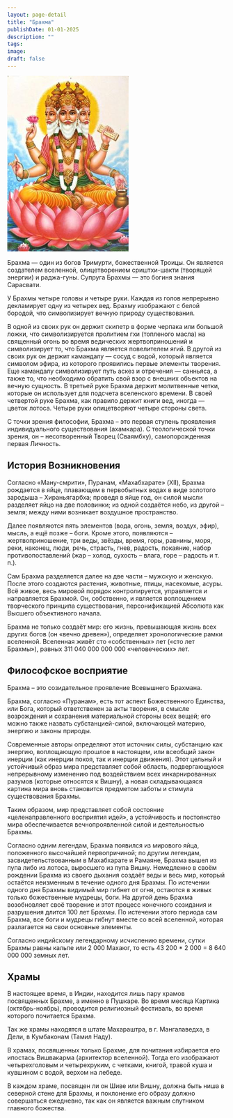 ```yaml
---
layout: page-detail
title: "Брахма"
publishDate: 01-01-2025
description: ""
tags:
image:
draft: false
---
```


![Брахма](/upload/iblock/900/90010463a3dbd25dcdb129da222897b6.jpg "Брахма") 

  
 Брахма — один из богов Тримурти, божественной Троицы. Он является создателем вселенной, олицетворением сриштхи-шакти (творящей энергии) и раджа-гуны. Супруга Брахмы — это богиня знания Сарасвати.

 У Брахмы четыре головы и четыре руки. Каждая из голов непрерывно декламирует одну из четырех вед. Брахму изображают с белой бородой, что символизирует вечную природу существования.

 В одной из своих рук он держит скипетр в форме черпака или большой ложки, что символизируется пролитием гхи (топленого масла) на священный огонь во время ведических жертвоприношений и символизирует то, что Брахма является повелителем ягий. В другой из своих рук он держит камандалу — сосуд с водой, который является символом эфира, из которого проявились первые элементы творения. Еще камандалу символизирует путь аскез и отречения — санньяса, а также то, что необходимо обратить свой взор с внешних объектов на вечную сущность. В третьей руке Брахма держит молитвенные четки, которые он использует для подсчета вселенского времени. В своей четвертой руке Брахма, как правило держит книги вед, иногда — цветок лотоса. Четыре руки олицетворяют четыре стороны света.

 С точки зрения философии, Брахма – это первая ступень проявления индивидуального существования (ахамкара). С теологической точки зрения, он – несотворенный Творец (Сваямбху), самопорожденная первая Личность.

##  История Возникновения

 Согласно «Ману-смрити», Пуранам, «Махабхарате» (XII), Брахма рождается в яйце, плавающем в первобытных водах в виде золотого зародыша – Хираньягарбха; проведя в яйце год, он силой мысли разделяет яйцо на две половинки; из одной создаётся небо, из другой – земля; между ними возникает воздушное пространство.

 Далее появляются пять элементов (вода, огонь, земля, воздух, эфир), мысль, а ещё позже – боги. Кроме этого, появляются – жертвоприношение, три веды, звёзды, время, горы, равнины, моря, реки, наконец, люди, речь, страсть, гнев, радость, покаяние, набор противопоставлений (жар – холод, сухость – влага, горе – радость и т. п.).

 Сам Брахма разделяется далее на две части – мужскую и женскую. После этого создаются растения, животные, птицы, насекомые, асуры. Всё живое, весь мировой порядок контролируется, управляется и направляется Брахмой. Он, собственно, и является воплощением творческого принципа существования, персонификацией Абсолюта как Высшего объективного начала.

 Брахма не только создаёт мир: его жизнь, превышающая жизнь всех других богов (он «вечно древен»), определяет хронологические рамки вселенной. Вселенная живёт сто «собственных» лет («сто лет Брахмы»), равных 311 040 000 000 000 «человеческих» лет.

##  Философское восприятие

 Брахма – это созидательное проявление Всевышнего Брахмана.

 Брахма, согласно «Пуранам», есть тот аспект Божественного Единства, или Бога, который ответственен за акты творения, в смысле возрождения и сохранения материальной стороны всех вещей; его можно также назвать субстанцией-силой, включающей материю, энергию и законы природы.

 Современные авторы определяют этот источник силы, субстанцию как энергию, воплощающую прошлое в настоящем, или всеобщий закон инерции (как инерции покоя, так и инерции движения). Этот цельный и устойчивый образ мира представляет собой область, подвергающуюся непрерывному изменению под воздействием всех инкарнированных разумов (которые относятся к Вишну), а новая складывающаяся картина мира вновь становится предметом заботы и стимула существования Брахмы.

 Таким образом, мир представляет собой состояние «целенаправленного восприятия идей», а устойчивость и постоянство мира обеспечивается вечнопроявленной силой и деятельностью Брахмы.

 Согласно одним легендам, Брахма появился из мирового яйца, положенного высочайшей первопричиной; по другим легендам, засвидетельствованным в Махабхарате и Рамаяне, Брахма вышел из пупа либо из лотоса, выросшего из пупа Вишну. Немедленно в своём рождении Брахма из своего дыхания создаёт веды и весь мир, который остаётся неизменным в течение одного дня Брахмы. По истечении одного дня Брахмы видимый мир гибнет от огня, остаются в живых только божественные мудрецы, боги. На другой день Брахма возобновляет своё творение и этот процесс конечного созидания и разрушения длится 100 лет Брахмы. По истечении этого периода сам Брахма, все боги и мудрецы гибнут вместе со всей вселенной, которая разлагается на свои основные элементы.

 Согласно индийскому легендарному исчислению времени, сутки Брахмы равны кальпе или 2 000 Махаюг, то есть 43 200 \* 2 000 = 8 640 000 000 земных лет.

##  Храмы

 В настоящее время, в Индии, находится лишь пару храмов посвященных Брахме, а именно в Пушкаре. Во время месяца Картика (октябрь-ноябрь), проводится религиозный фестиваль, во время которого почитается Брахма.

 Так же храмы находятся в штате Махараштра, в г. Мангалаведха, в Дели, в Кумбаконам (Тамил Наду).

 В храмах, посвященных только Брахме, для почитания избирается его ипостась Вишвакарма (архитектор вселенной). Тогда его изображают четырехголовым и четырехруким, с четками, книгой, травой куша и кувшином с водой, верхом на лебеде.

 В каждом храме, посвящен ли он Шиве или Вишну, должна быть ниша в северной стене для Брахмы, и поклонение его образу должно совершаться ежедневно, так как он является важным спутником главного божества.
  
  
